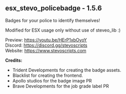 ## esx_stevo_policebadge - 1.5.6 
Badges for your police to identify themselves!


Modified for ESX usage only without use of steveo_lib :)

Preview: https://youtu.be/HErP1xbOyoY
<br>
Discord: https://discord.gg/stevoscripts
<br>
Website: https://www.stevoscripts.com


**Credits:** 

- Trident Developments for creating the badge assets.
- Blacklist for creating the frontend.
- Apollo studios for the badge image PR
- Brave Developments for the job grade label PR
